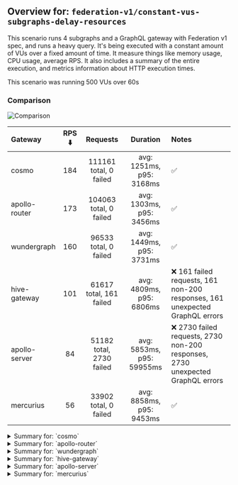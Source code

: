 ## Overview for: `federation-v1/constant-vus-subgraphs-delay-resources`


This scenario runs 4 subgraphs and a GraphQL gateway with Federation v1 spec, and runs a heavy query. It's being executed with a constant amount of VUs over a fixed amount of time. It measure things like memory usage, CPU usage, average RPS. It also includes a summary of the entire execution, and metrics information about HTTP execution times.


This scenario was running 500 VUs over 60s


### Comparison


<img src="https://imagedelivery.net/KYe9TScr4TldYHA48pczVg/ecb4b4d3-c194-42ab-1ff1-6cf11c180c00/public" alt="Comparison" />


| Gateway       | RPS ⬇️ |         Requests         |         Duration          | Notes                                                                          |
| :------------ | :----: | :----------------------: | :-----------------------: | :----------------------------------------------------------------------------- |
| cosmo         |  184   |  111161 total, 0 failed  | avg: 1251ms, p95: 3168ms  | ✅                                                                              |
| apollo-router |  173   |  104063 total, 0 failed  | avg: 1303ms, p95: 3456ms  | ✅                                                                              |
| wundergraph   |  160   |  96533 total, 0 failed   | avg: 1449ms, p95: 3731ms  | ✅                                                                              |
| hive-gateway  |  101   | 61617 total, 161 failed  | avg: 4809ms, p95: 6806ms  | ❌ 161 failed requests, 161 non-200 responses, 161 unexpected GraphQL errors    |
| apollo-server |   84   | 51182 total, 2730 failed | avg: 5853ms, p95: 59955ms | ❌ 2730 failed requests, 2730 non-200 responses, 2730 unexpected GraphQL errors |
| mercurius     |   56   |  33902 total, 0 failed   | avg: 8858ms, p95: 9453ms  | ✅                                                                              |



<details>
  <summary>Summary for: `cosmo`</summary>

  **K6 Output**




```
     ✓ response code was 200
     ✓ no graphql errors
     ✓ valid response structure

     █ setup

     checks.........................: 100.00% ✓ 333423     ✗ 0     
     data_received..................: 9.8 GB  16 MB/s
     data_sent......................: 132 MB  219 kB/s
     http_req_blocked...............: avg=2.05ms   min=1.42µs  med=3.07µs   max=4.37s  p(90)=4.42µs  p(95)=5.31µs
     http_req_connecting............: avg=1.44ms   min=0s      med=0s       max=4.37s  p(90)=0s      p(95)=0s    
     http_req_duration..............: avg=1.25s    min=3.75ms  med=1.06s    max=10.07s p(90)=2.46s   p(95)=3.16s 
       { expected_response:true }...: avg=1.25s    min=3.75ms  med=1.06s    max=10.07s p(90)=2.46s   p(95)=3.16s 
     http_req_failed................: 0.00%   ✓ 0          ✗ 111161
     http_req_receiving.............: avg=344.53ms min=30.17µs med=78.27µs  max=8.95s  p(90)=1.35s   p(95)=2.21s 
     http_req_sending...............: avg=37.18ms  min=7.51µs  med=14.09µs  max=5.95s  p(90)=34.19µs p(95)=4.49ms
     http_req_tls_handshaking.......: avg=0s       min=0s      med=0s       max=0s     p(90)=0s      p(95)=0s    
     http_req_waiting...............: avg=869.51ms min=3.65ms  med=829.75ms max=6.95s  p(90)=1.53s   p(95)=1.8s  
     http_reqs......................: 111161  184.810359/s
     iteration_duration.............: avg=2.65s    min=17.61ms med=2.27s    max=17.46s p(90)=5.23s   p(95)=6.27s 
     iterations.....................: 111141  184.777108/s
     vus............................: 257     min=257      max=500 
     vus_max........................: 500     min=500      max=500 
```


**Performance Overview**


<img src="https://imagedelivery.net/KYe9TScr4TldYHA48pczVg/0aab9fb2-d28c-4302-a852-ee41b123ad00/public" alt="Performance Overview" />


**Subgraphs Overview**


<img src="https://imagedelivery.net/KYe9TScr4TldYHA48pczVg/5566c4a5-2ce4-4cc3-3597-f9cad146fa00/public" alt="Subgraphs Overview" />


**HTTP Overview**


<img src="https://imagedelivery.net/KYe9TScr4TldYHA48pczVg/1fb5d6b4-368c-4234-af7d-c6f005ca9b00/public" alt="HTTP Overview" />


  </details>

<details>
  <summary>Summary for: `apollo-router`</summary>

  **K6 Output**




```
     ✓ response code was 200
     ✓ no graphql errors
     ✓ valid response structure

     █ setup

     checks.........................: 100.00% ✓ 312129     ✗ 0     
     data_received..................: 9.1 GB  15 MB/s
     data_sent......................: 124 MB  205 kB/s
     http_req_blocked...............: avg=2.98ms   min=1.55µs  med=3.48µs   max=6.35s  p(90)=5.35µs  p(95)=6.24µs 
     http_req_connecting............: avg=2.43ms   min=0s      med=0s       max=5.53s  p(90)=0s      p(95)=0s     
     http_req_duration..............: avg=1.3s     min=6.35ms  med=1.07s    max=11.66s p(90)=2.71s   p(95)=3.45s  
       { expected_response:true }...: avg=1.3s     min=6.35ms  med=1.07s    max=11.66s p(90)=2.71s   p(95)=3.45s  
     http_req_failed................: 0.00%   ✓ 0          ✗ 104063
     http_req_receiving.............: avg=459.42ms min=25.84µs med=86.63µs  max=9.88s  p(90)=1.79s   p(95)=2.54s  
     http_req_sending...............: avg=40.73ms  min=7.85µs  med=16.77µs  max=8.1s   p(90)=67.87µs p(95)=30.29ms
     http_req_tls_handshaking.......: avg=0s       min=0s      med=0s       max=0s     p(90)=0s      p(95)=0s     
     http_req_waiting...............: avg=803.03ms min=6.26ms  med=751.71ms max=6.04s  p(90)=1.48s   p(95)=1.74s  
     http_reqs......................: 104063  173.010379/s
     iteration_duration.............: avg=2.82s    min=20.46ms med=2.38s    max=21.06s p(90)=5.77s   p(95)=6.94s  
     iterations.....................: 104043  172.977128/s
     vus............................: 195     min=195      max=500 
     vus_max........................: 500     min=500      max=500 
```


**Performance Overview**


<img src="https://imagedelivery.net/KYe9TScr4TldYHA48pczVg/eb785748-320e-4efb-1280-20fa183ba900/public" alt="Performance Overview" />


**Subgraphs Overview**


<img src="https://imagedelivery.net/KYe9TScr4TldYHA48pczVg/5188051f-f0ae-40dc-435c-4af067500200/public" alt="Subgraphs Overview" />


**HTTP Overview**


<img src="https://imagedelivery.net/KYe9TScr4TldYHA48pczVg/fe5abe67-6414-4565-88f9-9ccb36c92900/public" alt="HTTP Overview" />


  </details>

<details>
  <summary>Summary for: `wundergraph`</summary>

  **K6 Output**




```
     ✓ response code was 200
     ✓ no graphql errors
     ✓ valid response structure

     █ setup

     checks.........................: 100.00% ✓ 289539     ✗ 0    
     data_received..................: 8.5 GB  14 MB/s
     data_sent......................: 115 MB  191 kB/s
     http_req_blocked...............: avg=3.32ms   min=1.45µs  med=3.41µs   max=6.32s  p(90)=5.18µs  p(95)=6.21µs
     http_req_connecting............: avg=2.5ms    min=0s      med=0s       max=6.32s  p(90)=0s      p(95)=0s    
     http_req_duration..............: avg=1.44s    min=6.62ms  med=1.21s    max=13.48s p(90)=2.89s   p(95)=3.73s 
       { expected_response:true }...: avg=1.44s    min=6.62ms  med=1.21s    max=13.48s p(90)=2.89s   p(95)=3.73s 
     http_req_failed................: 0.00%   ✓ 0          ✗ 96533
     http_req_receiving.............: avg=460.74ms min=32.73µs med=86.06µs  max=11.45s p(90)=1.75s   p(95)=2.57s 
     http_req_sending...............: avg=37.95ms  min=6.92µs  med=15.28µs  max=7.13s  p(90)=39.75µs p(95)=5.29ms
     http_req_tls_handshaking.......: avg=0s       min=0s      med=0s       max=0s     p(90)=0s      p(95)=0s    
     http_req_waiting...............: avg=950.74ms min=6.51ms  med=881.85ms max=5.85s  p(90)=1.73s   p(95)=2.1s  
     http_reqs......................: 96533   160.465296/s
     iteration_duration.............: avg=3.06s    min=21.57ms med=2.65s    max=23.26s p(90)=6.08s   p(95)=7.26s 
     iterations.....................: 96513   160.432051/s
     vus............................: 368     min=368      max=500
     vus_max........................: 500     min=500      max=500
```


**Performance Overview**


<img src="https://imagedelivery.net/KYe9TScr4TldYHA48pczVg/1b4042ac-ee0e-49f2-467a-75520e0d6a00/public" alt="Performance Overview" />


**Subgraphs Overview**


<img src="https://imagedelivery.net/KYe9TScr4TldYHA48pczVg/3d8b1a81-f2c4-4de9-0f56-8522f748bf00/public" alt="Subgraphs Overview" />


**HTTP Overview**


<img src="https://imagedelivery.net/KYe9TScr4TldYHA48pczVg/5cefa689-6d15-4e09-86bb-8b59f9771300/public" alt="HTTP Overview" />


  </details>

<details>
  <summary>Summary for: `hive-gateway`</summary>

  **K6 Output**




```
     ✗ response code was 200
      ↳  99% — ✓ 61436 / ✗ 161
     ✗ no graphql errors
      ↳  99% — ✓ 61436 / ✗ 161
     ✓ valid response structure

     █ setup

     checks.........................: 99.82% ✓ 184308     ✗ 322  
     data_received..................: 5.4 GB 8.9 MB/s
     data_sent......................: 73 MB  121 kB/s
     http_req_blocked...............: avg=454.86µs min=1.72µs   med=3.63µs  max=415.79ms p(90)=5.37µs   p(95)=6.34µs  
     http_req_connecting............: avg=426.6µs  min=0s       med=0s      max=308.37ms p(90)=0s       p(95)=0s      
     http_req_duration..............: avg=4.8s     min=11.92ms  med=4.48s   max=1m0s     p(90)=5.59s    p(95)=6.8s    
       { expected_response:true }...: avg=4.66s    min=11.92ms  med=4.48s   max=59.96s   p(90)=5.56s    p(95)=6.74s   
     http_req_failed................: 0.26%  ✓ 161        ✗ 61456
     http_req_receiving.............: avg=6.44ms   min=0s       med=78.05µs max=940.79ms p(90)=596.91µs p(95)=9.85ms  
     http_req_sending...............: avg=1.33ms   min=8.17µs   med=17.32µs max=935.75ms p(90)=40.78µs  p(95)=172.96µs
     http_req_tls_handshaking.......: avg=0s       min=0s       med=0s      max=0s       p(90)=0s       p(95)=0s      
     http_req_waiting...............: avg=4.8s     min=11.83ms  med=4.47s   max=1m0s     p(90)=5.57s    p(95)=6.8s    
     http_reqs......................: 61617  101.954371/s
     iteration_duration.............: avg=4.88s    min=334.11ms med=4.56s   max=1m0s     p(90)=5.7s     p(95)=6.89s   
     iterations.....................: 61597  101.921278/s
     vus............................: 128    min=128      max=500
     vus_max........................: 500    min=500      max=500
```


**Performance Overview**


<img src="https://imagedelivery.net/KYe9TScr4TldYHA48pczVg/34795d6f-6fbc-4626-9dea-5a8e15537000/public" alt="Performance Overview" />


**Subgraphs Overview**


<img src="https://imagedelivery.net/KYe9TScr4TldYHA48pczVg/9cf86be0-48cc-4153-8eed-4788a253e600/public" alt="Subgraphs Overview" />


**HTTP Overview**


<img src="https://imagedelivery.net/KYe9TScr4TldYHA48pczVg/b17283d3-64be-4063-c43b-3e8879360400/public" alt="HTTP Overview" />


  </details>

<details>
  <summary>Summary for: `apollo-server`</summary>

  **K6 Output**




```
     ✗ response code was 200
      ↳  94% — ✓ 48432 / ✗ 2730
     ✗ no graphql errors
      ↳  94% — ✓ 48432 / ✗ 2730
     ✓ valid response structure

     █ setup

     checks.........................: 96.37% ✓ 145296    ✗ 5460 
     data_received..................: 4.3 GB 7.1 MB/s
     data_sent......................: 61 MB  101 kB/s
     http_req_blocked...............: avg=824.05µs min=1.25µs   med=2.84µs   max=239.2ms  p(90)=5.14µs   p(95)=302.07µs
     http_req_connecting............: avg=779.89µs min=0s       med=0s       max=200.51ms p(90)=0s       p(95)=240.83µs
     http_req_duration..............: avg=5.85s    min=14.49ms  med=2.77s    max=1m0s     p(90)=3.09s    p(95)=59.95s  
       { expected_response:true }...: avg=2.8s     min=14.49ms  med=2.77s    max=59.73s   p(90)=2.99s    p(95)=3.09s   
     http_req_failed................: 5.33%  ✓ 2730      ✗ 48452
     http_req_receiving.............: avg=228.07µs min=0s       med=103.18µs max=174.26ms p(90)=168.91µs p(95)=201.24µs
     http_req_sending...............: avg=245.08µs min=7.93µs   med=14.53µs  max=297.3ms  p(90)=32.18µs  p(95)=118.92µs
     http_req_tls_handshaking.......: avg=0s       min=0s       med=0s       max=0s       p(90)=0s       p(95)=0s      
     http_req_waiting...............: avg=5.85s    min=14.37ms  med=2.77s    max=1m0s     p(90)=3.09s    p(95)=59.94s  
     http_reqs......................: 51182  84.893736/s
     iteration_duration.............: avg=5.87s    min=534.05ms med=2.79s    max=1m0s     p(90)=3.11s    p(95)=1m0s    
     iterations.....................: 51162  84.860563/s
     vus............................: 116    min=116     max=500
     vus_max........................: 500    min=500     max=500
```


**Performance Overview**


<img src="https://imagedelivery.net/KYe9TScr4TldYHA48pczVg/39aed544-3997-43b1-d0ff-2b1a0115f600/public" alt="Performance Overview" />


**Subgraphs Overview**


<img src="https://imagedelivery.net/KYe9TScr4TldYHA48pczVg/b3594bc0-bfcb-4463-b2a9-0d27e0435600/public" alt="Subgraphs Overview" />


**HTTP Overview**


<img src="https://imagedelivery.net/KYe9TScr4TldYHA48pczVg/e88eb815-e840-47eb-929b-1787c7844600/public" alt="HTTP Overview" />


  </details>

<details>
  <summary>Summary for: `mercurius`</summary>

  **K6 Output**




```
     ✓ response code was 200
     ✓ no graphql errors
     ✓ valid response structure

     █ setup

     checks.........................: 100.00% ✓ 101646    ✗ 0    
     data_received..................: 3.0 GB  4.9 MB/s
     data_sent......................: 40 MB   67 kB/s
     http_req_blocked...............: avg=229.35µs min=1.29µs   med=3.35µs   max=34.84ms  p(90)=4.51µs   p(95)=5.08µs  
     http_req_connecting............: avg=221.12µs min=0s       med=0s       max=32.11ms  p(90)=0s       p(95)=0s      
     http_req_duration..............: avg=8.85s    min=13.9ms   med=8.93s    max=17.78s   p(90)=9.18s    p(95)=9.45s   
       { expected_response:true }...: avg=8.85s    min=13.9ms   med=8.93s    max=17.78s   p(90)=9.18s    p(95)=9.45s   
     http_req_failed................: 0.00%   ✓ 0         ✗ 33902
     http_req_receiving.............: avg=559.66µs min=39.57µs  med=112.22µs max=759.47ms p(90)=162.84µs p(95)=184.36µs
     http_req_sending...............: avg=38.74µs  min=8.52µs   med=17.82µs  max=24.91ms  p(90)=30.49µs  p(95)=35.67µs 
     http_req_tls_handshaking.......: avg=0s       min=0s       med=0s       max=0s       p(90)=0s       p(95)=0s      
     http_req_waiting...............: avg=8.85s    min=13.81ms  med=8.93s    max=17.78s   p(90)=9.18s    p(95)=9.45s   
     http_reqs......................: 33902   56.195847/s
     iteration_duration.............: avg=8.87s    min=530.53ms med=8.94s    max=17.79s   p(90)=9.19s    p(95)=9.46s   
     iterations.....................: 33882   56.162695/s
     vus............................: 53      min=53      max=500
     vus_max........................: 500     min=500     max=500
```


**Performance Overview**


<img src="https://imagedelivery.net/KYe9TScr4TldYHA48pczVg/82f6cd1f-b347-45ae-575e-26cf4d88b100/public" alt="Performance Overview" />


**Subgraphs Overview**


<img src="https://imagedelivery.net/KYe9TScr4TldYHA48pczVg/730e0a86-63f1-4a78-6871-12060feb1d00/public" alt="Subgraphs Overview" />


**HTTP Overview**


<img src="https://imagedelivery.net/KYe9TScr4TldYHA48pczVg/97fac7e7-918c-47ea-7051-e2a499a48400/public" alt="HTTP Overview" />


  </details>